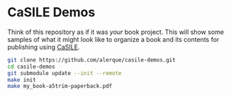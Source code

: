 # CaSILE Demos

Think of this repository as if it was _your_ book project. This will show some samples of what it might look like to organize a book and its contents for publishing using [CaSILE][casile].

```sh
git clone https://github.com/alerque/casile-demos.git
cd casile-demos
git submodule update --init --remote
make init
make my_book-a5trim-paperback.pdf
```

[casile]: https://github.com/alerque/casile
